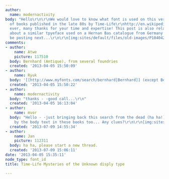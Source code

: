 ```yaml
---
author:
  name: modernactivity
body: "Hello\r\n\r\nWe would love to know what font is used on this very popular series
  of books published in the late 80s by Time-Life\r\nhttp://en.wikipedia.org/wiki/Mysteries_of_the_Unknown\r\n\r\nAs
  ever, many thanks for your time and expertise! This post is also related to an enquiry
  about a similar tpyeface used on a Hernan Bas catalogue from Germany which I will
  be posting next...\r\n\r\n[img:sites/default/files/old-images/P1040421_HernanBas__6057.jpg]\r\n\r\n\r\n"
comments:
- author:
    name: Atwe
    picture: 117510
  body: Bernhard (Antique), from several foundries
  created: '2013-04-05 15:50:09'
- author:
    name: Ryuk
  body: '[[http://www.myfonts.com/search/bernhard|Bernhard]] (except Bernhard MT)'
  created: '2013-04-05 15:50:22'
- author:
    name: modernactivity
  body: "thanks - -good call...\r\n"
  created: '2013-04-05 16:13:04'
- author:
    name: mvor
  body: "Hello - -just bringing back this search from the dead (ha ha!) - - intrigued
    by the body text in these books too... Any clues?\r\n\r\n[img:sites/default/files/old-images/MotU_IMG_0162_4543.gif]"
  created: '2013-07-09 14:55:34'
- author:
    name: Jan
    picture: 112311
  body: ha ha, please start a new thread.
  created: '2013-07-09 15:06:11'
date: '2013-04-05 15:35:11'
node_type: font_id
title: Time-Life Mysteries of the Unknown disply type

---
```

